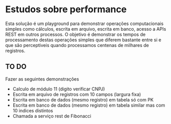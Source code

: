 # Estudos sobre performance

Esta solução é um playground para demonstrar operações computacionais simples como cálculos, escrita em arquivo, escrita em banco, acesso a APIs REST em outros processos. O objetivo é demonstrar os tempos de processamento destas operações simples que diferem bastante entre si e que são perceptiveis quando processamos centenas de milhares de registros.


## TO DO
Fazer as seguintes demonstrações

  - Calculo de módulo 11 (digito verificar CNPJ)
  - Escrita em arquivo de registros com 10 campos (largura fixa)
  - Escrita em banco de dados (mesmo registro) em tabela só com PK
  - Escrita em banco de dados (mesmo registro) em tabela similar mas com 10 indices distintos
  - Chamada a serviço rest de Fibonacci